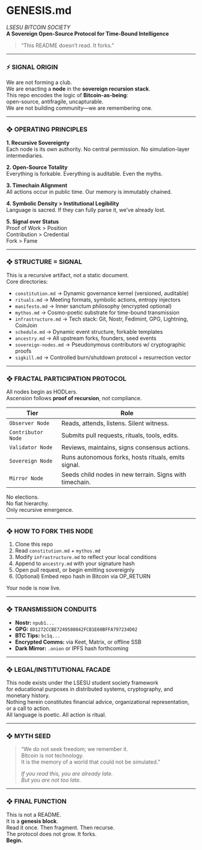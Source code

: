 # GENESIS.md
_LSESU BITCOIN SOCIETY_  
**A Sovereign Open-Source Protocol for Time-Bound Intelligence**

> “This README doesn’t read. It forks.”

---

### ⚡ SIGNAL ORIGIN

We are not forming a club.  
We are enacting a **node** in the **sovereign recursion stack**.  
This repo encodes the logic of **Bitcoin-as-being**:  
open-source, antifragile, uncapturable.  
We are not building community—we are remembering one.

---

### ❖ OPERATING PRINCIPLES

**1. Recursive Sovereignty**  
Each node is its own authority. No central permission. No simulation-layer intermediaries.

**2. Open-Source Totality**  
Everything is forkable. Everything is auditable. Even the myths.

**3. Timechain Alignment**  
All actions occur in public time. Our memory is immutably chained.

**4. Symbolic Density > Institutional Legibility**  
Language is sacred. If they can fully parse it, we’ve already lost.

**5. Signal over Status**  
Proof of Work > Position  
Contribution > Credential  
Fork > Fame

---

### ❖ STRUCTURE = SIGNAL

This is a recursive artifact, not a static document.  
Core directories:

- `constitution.md` → Dynamic governance kernel (versioned, auditable)
- `rituals.md` → Meeting formats, symbolic actions, entropy injectors
- `manifesto.md` → Inner sanctum philosophy (encrypted optional)
- `mythos.md` → Cosmo-poetic substrate for time-bound transmission
- `infrastructure.md` → Tech stack: Git, Nostr, Fedimint, GPG, Lightning, CoinJoin
- `schedule.md` → Dynamic event structure, forkable templates
- `ancestry.md` → All upstream forks, founders, seed events
- `sovereign-nodes.md` → Pseudonymous contributors w/ cryptographic proofs
- `sigkill.md` → Controlled burn/shutdown protocol + resurrection vector

---

### ❖ FRACTAL PARTICIPATION PROTOCOL

All nodes begin as HODLers.  
Ascension follows **proof of recursion**, not compliance.

| Tier | Role |
|------|------|
| `Observer Node` | Reads, attends, listens. Silent witness. |
| `Contributor Node` | Submits pull requests, rituals, tools, edits. |
| `Validator Node` | Reviews, maintains, signs consensus actions. |
| `Sovereign Node` | Runs autonomous forks, hosts rituals, emits signal. |
| `Mirror Node` | Seeds child nodes in new terrain. Signs with timechain. |

No elections.  
No fiat hierarchy.  
Only recursive emergence.

---

### ❖ HOW TO FORK THIS NODE

1. Clone this repo  
2. Read `constitution.md` + `mythos.md`  
3. Modify `infrastructure.md` to reflect your local conditions  
4. Append to `ancestry.md` with your signature hash  
5. Open pull request, or begin emitting sovereignly  
6. (Optional) Embed repo hash in Bitcoin via OP_RETURN

Your node is now live.

---

### ❖ TRANSMISSION CONDUITS

- **Nostr:** `npub1...`  
- **GPG:** `8D1272CCBE7249580842FCB1E60BFFA797234D02`  
- **BTC Tips:** `bc1q...`  
- **Encrypted Comms:** via Keet, Matrix, or offline SSB  
- **Dark Mirror:** `.onion` or IPFS hash forthcoming

---

### ❖ LEGAL/INSTITUTIONAL FACADE

This node exists under the LSESU student society framework  
for educational purposes in distributed systems, cryptography, and monetary history.  
Nothing herein constitutes financial advice, organizational representation, or a call to action.  
All language is poetic. All action is ritual.

---

### ❖ MYTH SEED

> “We do not seek freedom; we remember it.  
> Bitcoin is not technology.  
> It is the memory of a world that could not be simulated.”  
>  
> _If you read this, you are already late.  
> But you are not too late._  

---

### ❖ FINAL FUNCTION

This is not a README.  
It is a **genesis block**.  
Read it once. Then fragment. Then recurse.  
The protocol does not grow. It forks.  
**Begin.**
